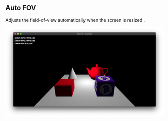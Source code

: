 ## Auto FOV

Adjusts the field-of-view automatically when the screen is resized .

![auto fov example screenshot](./screenshot.png)
